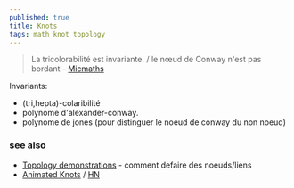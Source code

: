 ```yaml
---
published: true
title: Knots
tags: math knot topology
---
```

> La tricolorabilité est invariante. / le nœud de Conway n'est pas bordant - [Micmaths](https://www.youtube.com/watch?v=gz-MN3s-jcQ)

Invariants:
- (tri,hepta)-colaribilité
- polynome d'alexander-conway.
- polynome de jones (pour distinguer le noeud de conway du non noeud)

### see also
- [Topology demonstrations](https://www.youtube.com/watch?v=6ebiyOtn7NA) - comment defaire des noeuds/liens
- [Animated Knots](https://www.animatedknots.com/) / [HN](https://news.ycombinator.com/item?id=37346115)